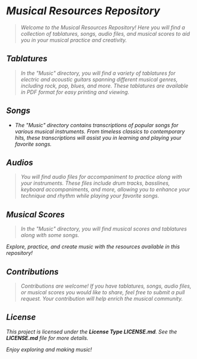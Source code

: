 <!-- Autor: Daniel Benjamin Perez Morales -->
<!-- GitHub: https://github.com/D4nitrix13 -->
<!-- GitLab: https://gitlab.com/D4nitrix13 -->
<!-- Correo electrónico: danielperezdev@proton.me -->
# ***Musical Resources Repository***

> *Welcome to the Musical Resources Repository! Here you will find a collection of tablatures, songs, audio files, and musical scores to aid you in your musical practice and creativity.*

## ***Tablatures***

> *In the "Music" directory, you will find a variety of tablatures for electric and acoustic guitars spanning different musical genres, including rock, pop, blues, and more. These tablatures are available in PDF format for easy printing and viewing.*

## ***Songs***

- *The "Music" directory contains transcriptions of popular songs for various musical instruments. From timeless classics to contemporary hits, these transcriptions will assist you in learning and playing your favorite songs.*

## ***Audios***

> *You will find audio files for accompaniment to practice along with your instruments. These files include drum tracks, basslines, keyboard accompaniments, and more, allowing you to enhance your technique and rhythm while playing your favorite songs.*

## ***Musical Scores***

> *In the "Music" directory, you will find musical scores and tablatures along with some songs.*

*Explore, practice, and create music with the resources available in this repository!*

## ***Contributions***

> *Contributions are welcome! If you have tablatures, songs, audio files, or musical scores you would like to share, feel free to submit a pull request. Your contribution will help enrich the musical community.*

## ***License***

*This project is licensed under the **License Type LICENSE.md**. See the **LICENSE.md** file for more details.*

*Enjoy exploring and making music!*
